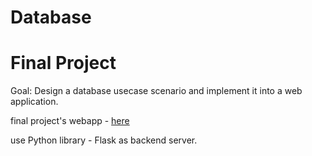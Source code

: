 # Database

# Final Project

Goal: Design a database usecase scenario and implement it into a web application.

final project's webapp - [here](/final_project/webapp/)

use Python library - Flask as backend server.
